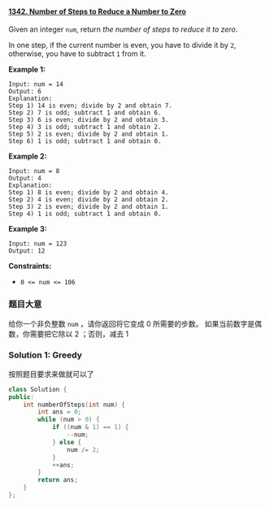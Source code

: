 #### [1342. Number of Steps to Reduce a Number to Zero](https://leetcode.cn/problems/number-of-steps-to-reduce-a-number-to-zero/)

Given an integer `num`, return *the number of steps to reduce it to zero*.

In one step, if the current number is even, you have to divide it by `2`, otherwise, you have to subtract `1` from it.

 

**Example 1:**

```
Input: num = 14
Output: 6
Explanation: 
Step 1) 14 is even; divide by 2 and obtain 7. 
Step 2) 7 is odd; subtract 1 and obtain 6.
Step 3) 6 is even; divide by 2 and obtain 3. 
Step 4) 3 is odd; subtract 1 and obtain 2. 
Step 5) 2 is even; divide by 2 and obtain 1. 
Step 6) 1 is odd; subtract 1 and obtain 0.
```

**Example 2:**

```
Input: num = 8
Output: 4
Explanation: 
Step 1) 8 is even; divide by 2 and obtain 4. 
Step 2) 4 is even; divide by 2 and obtain 2. 
Step 3) 2 is even; divide by 2 and obtain 1. 
Step 4) 1 is odd; subtract 1 and obtain 0.
```

**Example 3:**

```
Input: num = 123
Output: 12
```

 

**Constraints:**

- `0 <= num <= 106`

### 题目大意

给你一个非负整数 `num` ，请你返回将它变成 0 所需要的步数。 如果当前数字是偶数，你需要把它除以 2 ；否则，减去 1 

### Solution 1: Greedy

按照题目要求来做就可以了

````c++
class Solution {
public:
    int numberOfSteps(int num) {
        int ans = 0;
        while (num > 0) {
            if ((num & 1) == 1) {
                --num;
            } else {
                num /= 2;
            }
            ++ans; 
        }
        return ans;
    }
};
````



